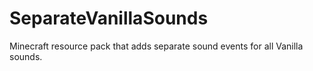# SeparateVanillaSounds
Minecraft resource pack that adds separate sound events for all Vanilla sounds.
